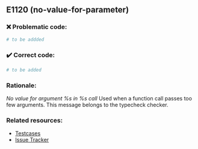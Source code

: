 ## E1120 (no-value-for-parameter)

### :x: Problematic code:

```python
# to be addded
```

### :heavy_check_mark: Correct code:

```python
# to be added
```

### Rationale:

 *No value for argument %s in %s call*
  Used when a function call passes too few arguments. This message belongs to
  the typecheck checker.



### Related resources:

- [Testcases](#)
- [Issue Tracker](https://github.com/PyCQA/pylint/issues?q=is%3Aissue+%22no-value-for-parameter%22+OR+%22E1120%22)
